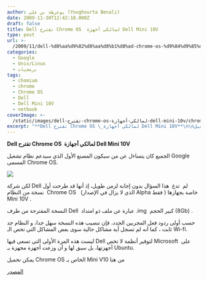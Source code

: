 ```yaml
---
author: يوغرطة بن علي (Youghourta Benali)
date: 2009-11-30T12:42:18.000Z
draft: false
title: Dell تقترح Chrome OS  لمالكي أجهزة Dell Mini 10V
type: post
url: >-
  /2009/11/dell-%d8%aa%d9%82%d8%aa%d8%b1%d8%ad-chrome-os-%d9%84%d9%85%d8%a7%d9%84%d9%83%d9%8a-%d8%a3%d8%ac%d9%87%d8%a7%d8%b2%d8%a9-dell-mini-10v/
categories:
  - Google
  - Unix/Linux
  - برمجيات
tags:
  - chomium
  - chrome
  - Chrome OS
  - Dell
  - Dell Mini 10V
  - netbook
coverImage: >-
  /static/images/dell-تقترح-chrome-os-لمالكي-أجهازة-dell-mini-10v/chrome-os-dell-20091127-232904.jpg
excerpt: "**Dell تقترح Chrome OS \_لمالكي أجهازة Dell Mini 10V**\n\nالجميع كان يتساءل عن من سيكون المصنع الأول الذي سيدعم نظام تشغيل Google المسمى Chrome OS.\n\n\n\nلكن شركة Dell لم\_ تدع \_هذا السؤال بدون إجابة لزمن طويل، إذ أنها قد طرحت أول نسخة"
---
```

**Dell تقترح Chrome OS  لمالكي أجهازة Dell Mini 10V**

الجميع كان يتساءل عن من سيكون المصنع الأول الذي سيدعم نظام تشغيل Google المسمى Chrome OS.

![](/static/images/dell-تقترح-chrome-os-لمالكي-أجهازة-dell-mini-10v/chrome-os-dell-20091127-232904.jpg)

لكن شركة Dell لم  تدع  هذا السؤال بدون إجابة لزمن طويل، إذ أنها قد طرحت أول نسخة من النظام  Chrome OS   (الذي لا يزال في الإصدار Alpha فقط ) خاصة بجهازها Mini 10V .

النسخة المقترحة من طرف Dell  عبارة عن ملف ذو امتداد .img  كبير الحجم (8Gb) .

حسب أولى ردود فعل المجربين الجدد، فإن تنصيب هذه النسخة سهل جدا، و النظام جد ثابت ، كما أنه لم تسجل أية مشاكل حالية سوى بعض المشاكل التي تخص الـ Wi-fi.

ليست هذه المرة الأولى التي تسعى فيها Dell لتوفير أنظمة لا تخص Microsoft  على أجهزتها، بل سبق لها و أن وزعت أجهزة مجهزة بـ Ubuntu.

يمكن تحميل Chrome OS الخاص بـ Mini V10 من هنا

[المصدر](http://en.community.dell.com/blogs/direct2dell/default.aspx)
